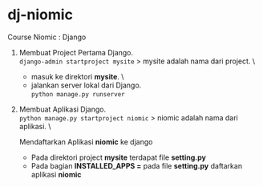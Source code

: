 # dj-niomic
Course Niomic : Django

1. Membuat Project Pertama Django.\
    `django-admin startproject mysite` > mysite adalah nama dari project. \
    
    
    - masuk ke direktori **mysite**. \
    - jalankan server lokal dari Django. \
        ` python manage.py runserver `

2. Membuat Aplikasi Django.\
    `python manage.py startproject niomic` > niomic adalah nama dari aplikasi. \

    Mendaftarkan Aplikasi **niomic** ke django
    - Pada direktori project **mysite** terdapat file **setting.py**
    - Pada bagian **INSTALLED_APPS =** pada file **setting.py** daftarkan aplikasi **niomic**